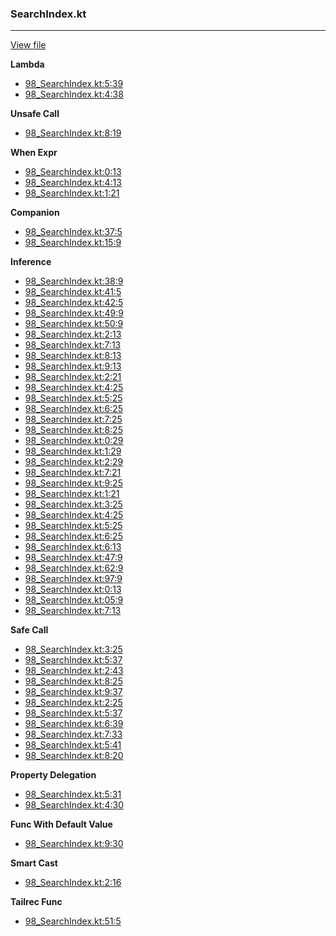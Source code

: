 ### SearchIndex.kt
---
[View file](files/98_SearchIndex.kt)

**Lambda**

 - [98_SearchIndex.kt:5:39](files/98_SearchIndex.kt#L5:)
 - [98_SearchIndex.kt:4:38](files/98_SearchIndex.kt#L4:)

**Unsafe Call**

 - [98_SearchIndex.kt:8:19](files/98_SearchIndex.kt#L8:)

**When Expr**

 - [98_SearchIndex.kt:0:13](files/98_SearchIndex.kt#L0:)
 - [98_SearchIndex.kt:4:13](files/98_SearchIndex.kt#L4:)
 - [98_SearchIndex.kt:1:21](files/98_SearchIndex.kt#L1:)

**Companion**

 - [98_SearchIndex.kt:37:5](files/98_SearchIndex.kt#L37)
 - [98_SearchIndex.kt:15:9](files/98_SearchIndex.kt#L15)

**Inference**

 - [98_SearchIndex.kt:38:9](files/98_SearchIndex.kt#L38)
 - [98_SearchIndex.kt:41:5](files/98_SearchIndex.kt#L41)
 - [98_SearchIndex.kt:42:5](files/98_SearchIndex.kt#L42)
 - [98_SearchIndex.kt:49:9](files/98_SearchIndex.kt#L49)
 - [98_SearchIndex.kt:50:9](files/98_SearchIndex.kt#L50)
 - [98_SearchIndex.kt:2:13](files/98_SearchIndex.kt#L2:)
 - [98_SearchIndex.kt:7:13](files/98_SearchIndex.kt#L7:)
 - [98_SearchIndex.kt:8:13](files/98_SearchIndex.kt#L8:)
 - [98_SearchIndex.kt:9:13](files/98_SearchIndex.kt#L9:)
 - [98_SearchIndex.kt:2:21](files/98_SearchIndex.kt#L2:)
 - [98_SearchIndex.kt:4:25](files/98_SearchIndex.kt#L4:)
 - [98_SearchIndex.kt:5:25](files/98_SearchIndex.kt#L5:)
 - [98_SearchIndex.kt:6:25](files/98_SearchIndex.kt#L6:)
 - [98_SearchIndex.kt:7:25](files/98_SearchIndex.kt#L7:)
 - [98_SearchIndex.kt:8:25](files/98_SearchIndex.kt#L8:)
 - [98_SearchIndex.kt:0:29](files/98_SearchIndex.kt#L0:)
 - [98_SearchIndex.kt:1:29](files/98_SearchIndex.kt#L1:)
 - [98_SearchIndex.kt:2:29](files/98_SearchIndex.kt#L2:)
 - [98_SearchIndex.kt:7:21](files/98_SearchIndex.kt#L7:)
 - [98_SearchIndex.kt:9:25](files/98_SearchIndex.kt#L9:)
 - [98_SearchIndex.kt:1:21](files/98_SearchIndex.kt#L1:)
 - [98_SearchIndex.kt:3:25](files/98_SearchIndex.kt#L3:)
 - [98_SearchIndex.kt:4:25](files/98_SearchIndex.kt#L4:)
 - [98_SearchIndex.kt:5:25](files/98_SearchIndex.kt#L5:)
 - [98_SearchIndex.kt:6:25](files/98_SearchIndex.kt#L6:)
 - [98_SearchIndex.kt:6:13](files/98_SearchIndex.kt#L6:)
 - [98_SearchIndex.kt:47:9](files/98_SearchIndex.kt#L47)
 - [98_SearchIndex.kt:62:9](files/98_SearchIndex.kt#L62)
 - [98_SearchIndex.kt:97:9](files/98_SearchIndex.kt#L97)
 - [98_SearchIndex.kt:0:13](files/98_SearchIndex.kt#L0:)
 - [98_SearchIndex.kt:05:9](files/98_SearchIndex.kt#L05)
 - [98_SearchIndex.kt:7:13](files/98_SearchIndex.kt#L7:)

**Safe Call**

 - [98_SearchIndex.kt:3:25](files/98_SearchIndex.kt#L3:)
 - [98_SearchIndex.kt:5:37](files/98_SearchIndex.kt#L5:)
 - [98_SearchIndex.kt:2:43](files/98_SearchIndex.kt#L2:)
 - [98_SearchIndex.kt:8:25](files/98_SearchIndex.kt#L8:)
 - [98_SearchIndex.kt:9:37](files/98_SearchIndex.kt#L9:)
 - [98_SearchIndex.kt:2:25](files/98_SearchIndex.kt#L2:)
 - [98_SearchIndex.kt:5:37](files/98_SearchIndex.kt#L5:)
 - [98_SearchIndex.kt:6:39](files/98_SearchIndex.kt#L6:)
 - [98_SearchIndex.kt:7:33](files/98_SearchIndex.kt#L7:)
 - [98_SearchIndex.kt:5:41](files/98_SearchIndex.kt#L5:)
 - [98_SearchIndex.kt:8:20](files/98_SearchIndex.kt#L8:)

**Property Delegation**

 - [98_SearchIndex.kt:5:31](files/98_SearchIndex.kt#L5:)
 - [98_SearchIndex.kt:4:30](files/98_SearchIndex.kt#L4:)

**Func With Default Value**

 - [98_SearchIndex.kt:9:30](files/98_SearchIndex.kt#L9:)

**Smart Cast**

 - [98_SearchIndex.kt:2:16](files/98_SearchIndex.kt#L2:)

**Tailrec Func**

 - [98_SearchIndex.kt:51:5](files/98_SearchIndex.kt#L51)
